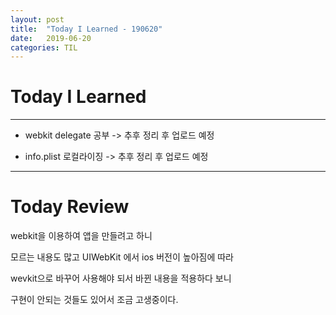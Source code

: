 ```yaml
---
layout: post
title:  "Today I Learned - 190620"
date:   2019-06-20
categories: TIL
---
```


# Today I Learned

---

- webkit delegate 공부 -> 추후 정리 후 업로드 예정

- info.plist 로컬라이징 -> 추후 정리 후 업로드 예정

---

# Today Review

webkit을 이용하여 앱을 만들려고 하니

모르는 내용도 많고 UIWebKit 에서 ios 버전이 높아짐에 따라

wevkit으로 바꾸어 사용해야 되서 바뀐 내용을 적용하다 보니

구현이 안되는 것들도 있어서 조금 고생중이다.
